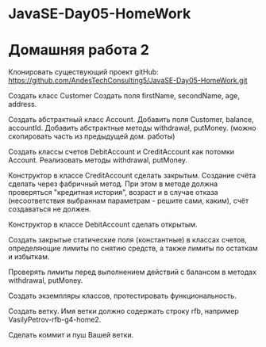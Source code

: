 # JavaSE-Day05-HomeWork
# Домашняя работа 2

Клонировать существующий проект
gitHub: https://github.com/AndesTechConsulting5/JavaSE-Day05-HomeWork.git

Создать класс Customer Создать поля firstName, secondName, age, address.

Создать абстрактный класс Account. Добавить поля Customer, balance, accountId.
Добавить абстрактные методы withdrawal, putMoney.
(можно скопировать часть из предыдущей дом. работы)

Создать классы счетов DebitAccount и CreditAccount как потомки Account.
Реализовать методы withdrawal, putMoney.

Конструктор в классе CreditAccount сделать закрытым. Создание счёта сделать через фабричный метод.
При этом в методе должна проверяться "кредитная история", возраст и в случае отказа 
(несоответствия выбраннам параметрам - решите сами, каким),
счёт создаваться не должен. 

Конструктор в классе DebitAccount сделать открытым.

Создать закрытые статические поля (константные) в классах счетов, определяющие лимиты по снятию средств,
а также лимиты по остаткам и избыткам.

Проверять лимиты перед выполнением действий с балансом в методах
withdrawal, putMoney.

Создать экземпляры классов, протестировать функциональность.

Создать ветку.
Имя ветки должно содержать строку rfb, например VasilyPetrov-rfb-g4-home2.

Сделать коммит и пуш Вашей ветки.
